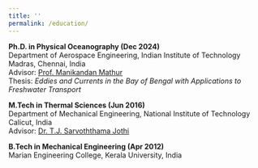 ```yaml
---
title: ''
permalink: /education/
---
```


**Ph.D. in Physical Oceanography (Dec 2024)**  
Department of Aerospace Engineering, Indian Institute of Technology Madras, Chennai, India   
Advisor: [Prof. Manikandan Mathur](https://scholar.google.co.in/citations?user=QbrM7-gAAAAJ&hl=en)  
Thesis: *Eddies and Currents in the Bay of Bengal with Applications to Freshwater Transport*

**M.Tech in Thermal Sciences (Jun 2016)**  
Department of Mechanical Engineering, National Institute of Technology Calicut, India  
Advisor: [Dr. T.J. Sarvoththama Jothi](https://scholar.google.co.in/citations?user=8lTajj4AAAAJ&hl=en)

**B.Tech in Mechanical Engineering (Apr 2012)**  
Marian Engineering College, Kerala University, India
